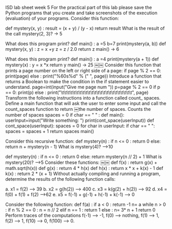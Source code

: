 ISD lab sheet week 5
For the practical part of this lab please save the Python programs that you create and take screenshots of the execution (evaluation) of your programs.
Consider this function:

def mystery(x, y) :
result = (x + y) / (y - x)
return result
What is the result of the call mystery(2, 3)? -> 5

What does this program print?
def main() :
a =5
b=7
print(mystery(a, b)) 
def mystery(x, y) :
z = x +y
z = z / 2.0 return z
main() -> 6

What does this program print?
def main() : 
a =4
print(mystery(a + 1))
def mystery(x) :
y = x *x
return y 
main() -> 25
￼￼
Consider this function that prints a page number on the left or right side of a page:
if page % 2 == 0:
print(page) 
else :
print("%60s%d" % (" ", page))
Introduce a function that returns a Boolean to make the condition in the if statement easier to understand.
page=int(input("Give me page num "))
p=page % 2 == 0
if p == 0:
print(p)
else :
print("\t\t\t\t\t\t\t\t\t\t\t\t\t\t\t\t\t\t\t\t\t\t\t\t", page)
Transform the following instructions into a function called count_ spaces. Define a main function that will ask the user to enter some input and call the count_spaces function to return ￼the number of spaces.
Counts the number of spaces spaces = 0 if char == " " :
def main():
userInput=input("Write something: ")
print(cont_space(userInput))
def cont_space(userInput):
spaces = 0
for char in userInput:
if char == " ":
spaces = spaces + 1
return spaces 
main()

Consider this recursive function:
def mystery(n) :
if n <= 0 :
return 0
else:
return n + mystery(n - 1)
What is mystery(4)? -->10

def mystery(n) :
if n <= 0 :
return 0
else:
return mystery(n // 2) + 1
What is mystery(20)? -->5 Consider these functions:
￼￼
def f(x) :
return g(x) + math.sqrt(h(x))
def g(x) :
return 4 * h(x)
def h(x) :
return x * x + k(x) - 1
def k(x) :
return 2 * (x + 1)
Without actually compiling and running a program, determine the results of the following function calls:

a. x1 = f(2) --> 39
b. x2 = g(h(2)) --> 400
c. x3 = k(g(2) + h(2)) --> 92
d. x4 = f(0) + f(1) + f(2) -->62
e. x5 = f(-1) + g(-1) + h(-1) + k(-1) --> 0

Consider the following function:
def f(a) :
if a < 0 :
return -1 n= a
while n > 0 :
if n % 2 == 0 :
n = n // 2 
elif n == 1 :
return 1 
else :
n= 3* n + 1 
return 0
Perform traces of the computations
f(-1) --> -1,
f(0) --> nothing,
f(1) --> 1, 
f(2) --> 1, 
f(10) --> 0,
f(100) --> 0.

